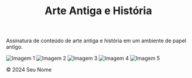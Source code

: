 <!DOCTYPE html>
<html lang="pt-br">
<head>
    <meta charset="UTF-8">
    <meta name="viewport" content="width=device-width, initial-scale=1.0">
    <title>Arte Antiga e História</title>
    <link rel="stylesheet" href="styles.css">
</head>
<body>
    <header>
        <h1>Arte Antiga e História</h1>
    </header>
    <main>
        <section class="conteudo">
            <p>Assinatura de conteúdo de arte antiga e história em um ambiente de papel antigo.</p>
            <div class="imagens">
                <img src="(codigo da imagem 1)" alt="Imagem 1">
                <img src="(codigo da imagem 2)" alt="Imagem 2">
                <img src="(codigo da imagem 3)" alt="Imagem 3">
                <img src="(codigo da imagem 4)" alt="Imagem 4">
                <img src="(codigo da imagem 5)" alt="Imagem 5">
            </div>
        </section>
    </main>
    <footer>
        <p>&copy; 2024 Seu Nome</p>
    </footer>
</body>
